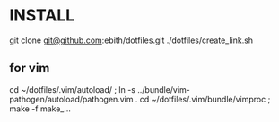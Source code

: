 # INSTALL
git clone git@github.com:ebith/dotfiles.git
./dotfiles/create_link.sh

## for vim
cd ~/dotfiles/.vim/autoload/ ; ln -s ../bundle/vim-pathogen/autoload/pathogen.vim .
cd ~/dotfiles/.vim/bundle/vimproc ; make -f make_...
